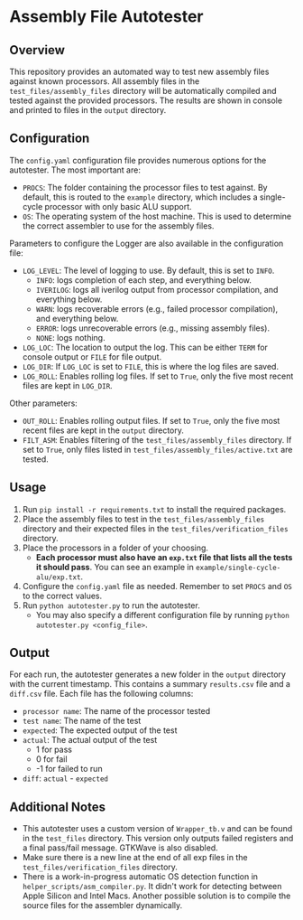 # Assembly File Autotester
## Overview 
This repository provides an automated way to test new assembly files against known processors. All assembly files in the `test_files/assembly_files` directory will be automatically compiled and tested against the provided processors. The results are shown in console and printed to files in the `output` directory. 

## Configuration
The `config.yaml` configuration file provides numerous options for the autotester. The most important are:
* `PROCS`: The folder containing the processor files to test against. By default, this is routed to the `example` directory, which includes a single-cycle processor with only basic ALU support. 
* `OS`: The operating system of the host machine. This is used to determine the correct assembler to use for the assembly files. 


Parameters to configure the Logger are also available in the configuration file:
* `LOG_LEVEL`: The level of logging to use. By default, this is set to `INFO`.
    * `INFO`: logs completion of each step, and everything below.
    * `IVERILOG`: logs all iverilog output from processor compilation, and everything below.
    * `WARN`: logs recoverable errors (e.g., failed processor compilation), and everything below.
    * `ERROR`: logs unrecoverable errors (e.g., missing assembly files).
    * `NONE`: logs nothing.
* `LOG_LOC`: The location to output the log. This can be either `TERM` for console output or `FILE` for file output. 
* `LOG_DIR`: If `LOG_LOC` is set to `FILE`, this is where the log files are saved. 
* `LOG_ROLL`: Enables rolling log files. If set to `True`, only the five most recent files are kept in `LOG_DIR`.

Other parameters:
* `OUT_ROLL`: Enables rolling output files. If set to `True`, only the five most recent files are kept in the `output` directory.
* `FILT_ASM`: Enables filtering of the `test_files/assembly_files` directory. If set to `True`, only files listed in `test_files/assembly_files/active.txt` are tested.

## Usage
1. Run `pip install -r requirements.txt` to install the required packages.
2. Place the assembly files to test in the `test_files/assembly_files` directory and their expected files in the `test_files/verification_files` directory.
3. Place the processors in a folder of your choosing. 
    - **Each processor must also have an `exp.txt` file that lists all the tests it should pass**. You can see an example in `example/single-cycle-alu/exp.txt`. 
4. Configure the `config.yaml` file as needed. Remember to set `PROCS` and `OS` to the correct values. 
5. Run `python autotester.py` to run the autotester.
    - You may also specify a different configuration file by running `python autotester.py <config_file>`.

## Output
For each run, the autotester generates a new folder in the `output` directory with the current timestamp. This contains a summary `results.csv` file and a `diff.csv` file. Each file has the following columns:
* `processor name`: The name of the processor tested
* `test name`: The name of the test
* `expected`: The expected output of the test
* `actual`: The actual output of the test
    - 1 for pass
    - 0 for fail
    - -1 for failed to run
* `diff`: `actual` - `expected`

## Additional Notes
* This autotester uses a custom version of `Wrapper_tb.v` and can be found in the `test_files` directory. This version only outputs failed registers and a final pass/fail message. GTKWave is also disabled. 
* Make sure there is a new line at the end of all exp files in the `test_files/verification_files` directory. 
* There is a work-in-progress automatic OS detection function in `helper_scripts/asm_compiler.py`. It didn't work for detecting between Apple Silicon and Intel Macs. Another possible solution is to compile the source files for the assembler dynamically. 